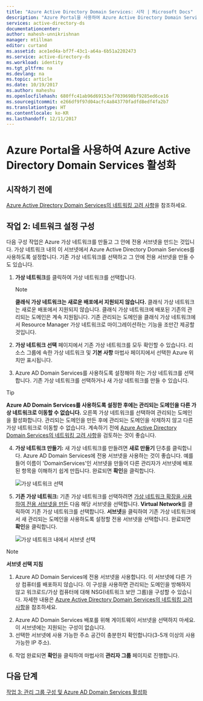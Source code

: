 ```yaml
---
title: "Azure Active Directory Domain Services: 시작 | Microsoft Docs"
description: "Azure Portal을 사용하여 Azure Active Directory Domain Services 활성화"
services: active-directory-ds
documentationcenter: 
author: mahesh-unnikrishnan
manager: mtillman
editor: curtand
ms.assetid: ace1ed4a-bf7f-43c1-a64a-6b51a2202473
ms.service: active-directory-ds
ms.workload: identity
ms.tgt_pltfrm: na
ms.devlang: na
ms.topic: article
ms.date: 10/19/2017
ms.author: maheshu
ms.openlocfilehash: 680ffc41ab96d69153ef7039698bf9285ed6ce16
ms.sourcegitcommit: e266df9f97d04acfc4a843770fadfd8edf4fa2b7
ms.translationtype: HT
ms.contentlocale: ko-KR
ms.lasthandoff: 12/11/2017
---
```

# <a name="enable-azure-active-directory-domain-services-using-the-azure-portal"></a>Azure Portal을 사용하여 Azure Active Directory Domain Services 활성화


## <a name="before-you-begin"></a>시작하기 전에
[Azure Active Directory Domain Services의 네트워킹 고려 사항](active-directory-ds-networking.md)을 참조하세요.


## <a name="task-2-configure-network-settings"></a>작업 2: 네트워크 설정 구성
다음 구성 작업은 Azure 가상 네트워크를 만들고 그 안에 전용 서브넷을 만드는 것입니다. 가상 네트워크 내의 이 서브넷에서 Azure Active Directory Domain Services를 사용하도록 설정합니다. 기존 가상 네트워크를 선택하고 그 안에 전용 서브넷을 만들 수도 있습니다.

1. **가상 네트워크**를 클릭하여 가상 네트워크를 선택합니다.
    > [!NOTE]
    > **클래식 가상 네트워크는 새로운 배포에서 지원되지 않습니다.** 클래식 가상 네트워크는 새로운 배포에서 지원되지 않습니다. 클래식 가상 네트워크에 배포된 기존의 관리되는 도메인은 계속 지원됩니다. 기존 관리되는 도메인을 클래식 가상 네트워크에서 Resource Manager 가상 네트워크로 마이그레이션하는 기능을 조만간 제공할 것입니다.
    >

2. **가상 네트워크 선택** 페이지에서 기존 가상 네트워크를 모두 확인할 수 있습니다. 리소스 그룹에 속한 가상 네트워크 및 **기본 사항** 마법사 페이지에서 선택한 Azure 위치만 표시됩니다.
3. Azure AD Domain Services를 사용하도록 설정해야 하는 가상 네트워크를 선택합니다. 기존 가상 네트워크를 선택하거나 새 가상 네트워크를 만들 수 있습니다.

  > [!TIP]
  > **Azure AD Domain Services를 사용하도록 설정한 후에는 관리되는 도메인을 다른 가상 네트워크로 이동할 수 없습니다.** 오른쪽 가상 네트워크를 선택하여 관리되는 도메인을 활성화합니다. 관리되는 도메인을 만든 후에 관리되는 도메인을 삭제하지 않고 다른 가상 네트워크로 이동할 수 없습니다. 계속하기 전에 [Azure Active Directory Domain Services의 네트워킹 고려 사항](active-directory-ds-networking.md)을 검토하는 것이 좋습니다.  
  >

4. **가상 네트워크 만들기:** 새 가상 네트워크를 만들려면 **새로 만들기** 단추를 클릭합니다. Azure AD Domain Services에 전용 서브넷을 사용하는 것이 좋습니다. 예를 들어 이름이 'DomainServices'인 서브넷을 만들어 다른 관리자가 서브넷에 배포된 항목을 이해하기 쉽게 만듭니다. 완료되면 **확인**을 클릭합니다.

    ![가상 네트워크 선택](./media/getting-started/domain-services-blade-network-pick-vnet.png)

5. **기존 가상 네트워크:** 기존 가상 네트워크를 선택하려면 [가상 네트워크 확장을 사용하여 전용 서브넷을 만든](../virtual-network/virtual-networks-create-vnet-arm-pportal.md) 다음 해당 서브넷을 선택합니다. **Virtual Network**를 클릭하여 기존 가상 네트워크를 선택합니다. **서브넷**을 클릭하여 기존 가상 네트워크에서 새 관리되는 도메인을 사용하도록 설정할 전용 서브넷을 선택합니다. 완료되면 **확인**을 클릭합니다.

    ![가상 네트워크 내에서 서브넷 선택](./media/getting-started/domain-services-blade-network-pick-subnet.png)

  > [!NOTE]
  > **서브넷 선택 지침**
  > 1. Azure AD Domain Services에 전용 서브넷을 사용합니다. 이 서브넷에 다른 가상 컴퓨터를 배포하지 않습니다. 이 구성을 사용하면 관리되는 도메인을 방해하지 않고 워크로드/가상 컴퓨터에 대해 NSG(네트워크 보안 그룹)을 구성할 수 있습니다. 자세한 내용은 [Azure Active Directory Domain Services의 네트워킹 고려 사항](active-directory-ds-networking.md)을 참조하세요.
  2. Azure AD Domain Services 배포를 위해 게이트웨이 서브넷을 선택하지 마세요. 이 서브넷에는 지원되는 구성이 없습니다.
  3. 선택한 서브넷에 사용 가능한 주소 공간이 충분한지 확인합니다(3-5개 이상의 사용 가능한 IP 주소).
  >

6. 작업 완료되면 **확인**을 클릭하여 마법사의 **관리자 그룹** 페이지로 진행합니다.


## <a name="next-step"></a>다음 단계
[작업 3: 관리 그룹 구성 및 Azure AD Domain Services 활성화](active-directory-ds-getting-started-admingroup.md)
